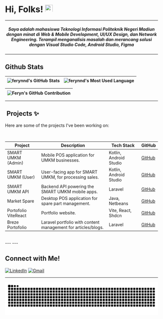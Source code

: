 # Hi, Folks! [<img src="https://media.giphy.com/media/hvRJCLFzcasrR4ia7z/giphy.gif" width="25px" height="25px">](https://github.com/ferynnd)

---

<h5 align="center">Saya adalah mahasiswa Teknologi Informasi Politeknik Negeri Madiun dengan minat di Web & Mobile Development, UI/UX Design, dan Network Engineering. Terampil menganalisis masalah dan merancang solusi dengan Visual Studio Code, Android Studio, Figma </h5>

---

##  Github Stats

| <img align="center" width="320px" src="https://github-readme-stats-eight-theta.vercel.app/api?username=ferynnd&show_icons=true&hide_border=true&theme=algolia&include_all_commits=true&count_private=true" alt="ferynnd's GitHub Stats"> | <img align="center" width="295px" src="https://github-readme-stats-eight-theta.vercel.app/api/top-langs/?username=ferynnd&langs_count=8&layout=compact&hide_border=true&theme=algolia" alt="ferynnd's Most Used Language">
| ------------- | ------------- |

| <img align="center" width="640px" src="https://github-profile-summary-cards.vercel.app/api/cards/profile-details?username=ferynnd&theme=algolia" alt="Feryn's GitHub Contribution">
| ------------- |

---

## ️ Projects ✨

Here are some of the projects I've been working on:

<br>

<div align="center">

| Project | Description | Tech Stack | GitHub |
|---|---|---|---|
| SMART UMKM (Admin) | Mobile POS application for UMKM businesses. | Kotlin, Android Studio | [GitHub](https://github.com/ferynnd/SMART_UMKM) |
| SMART UMKM (User) | User-facing app for SMART UMKM, for processing sales. | Kotlin, Android Studio | [GitHub](https://github.com/ferynnd/SMART_UMKM_USER) |
| SMART UMKM API | Backend API powering the SMART UMKM mobile apps. | Laravel | [GitHub](https://github.com/ferynnd/SMART_UMKM_API) |
| Market Spare | Desktop POS application for spare part management. | Java, Netbeans | [GitHub](https://github.com/ferynnd/MarketSpare) |
| Portofolio ViteReact | Portfolio website. | Vite, React, Shdcn | [GitHub](https://github.com/ferynnd/portofolio-vite) |
| Breze Portofolio | Laravel portfolio with content management for articles/blogs. | Laravel | [GitHub](https://github.com/ferynnd/brezePortofolio) |

</div>

<br>
---
---

##  Connect with Me!

<a href="https://www.linkedin.com/in/ferryfernandoo" target="blank"><img align="center" src="https://raw.githubusercontent.com/ferynnd/github-profile-readme-generator/master/src/images/icons/Social/linked-in-alt.svg" alt="LinkedIn" height="30" width="40" /></a>
<a href="mailto:ferynndaru@gmail.com" target="blank"><img align="center" src="https://raw.githubusercontent.com/ferynnd/github-profile-readme-generator/master/src/images/icons/Social/gmail.svg" alt="Gmail" height="30" width="40" /></a>

---

<img align="center" src="https://github.com/ferynnd/ferynnd/blob/output/github-contribution-grid-snake-dark.svg" alt="Snake">
